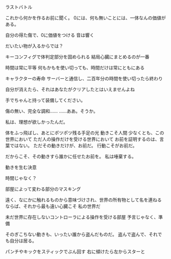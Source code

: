  ラストバトル

これから何かを作るお前に聞く。
0には、何も無いことには、一体なんの価値がある。

自分の得た傷で、0に価値をつける
音は響く

だいたい物が入るからでは？


キーコンフィグで体判定部分を固められる
結局心臓にまとめるのが一番

時間は常に平等
何もかもを使い切っても、時間だけは常にともにある

キャラクターの寿命
サーバーと通信し、二百年分の時間を使い切ったら終わり

自分が消えたら、それはあなたがクリアしたとはいえませんよね

手でちゃんと持って装備してください。


傷の無い、完全な調和……
……ああ。そうか。

私は、理想が欲しかったんだ。


体をふっ飛ばし、あとにポツポツ残る手足の光
動きこそ人間
少なくとも、この世界において
ただ人の操作だけを受ける世界において
お前を証明するのは、言葉ではない。
ただその動きだけが、お前だ。
行動こそがお前だ。

だからこそ、その動きすら誰かに任せたお前を。
私は唾棄する。

動きを生む決意

時間じゃなく？


部屋によって変わる部分のマスキング

遠く、なにかに触れるものから意味づけされ、世界の所有物として名を連ねる
ならば、それから最も遠い心臓こそ
私の世界だ

未だ世界に存在しないコントローラによる操作を受ける部屋
予言じゃなく、準備

そのぎこちない動きも、いったい誰から盗んだものだ。
盗んで盗んで、それでも自分は居る。

パンチやキックをスティックでぶん回す
右に傾けたら左からスターと

